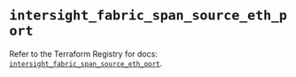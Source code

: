 # `intersight_fabric_span_source_eth_port`

Refer to the Terraform Registry for docs: [`intersight_fabric_span_source_eth_port`](https://registry.terraform.io/providers/ciscodevnet/intersight/1.0.71/docs/resources/fabric_span_source_eth_port).

